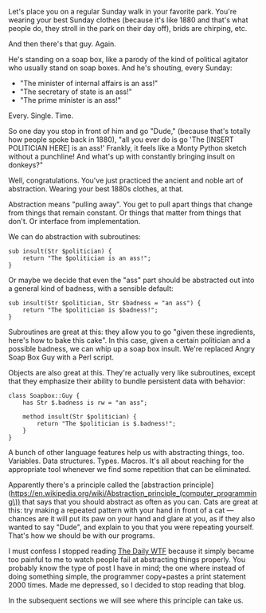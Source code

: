 Let's place you on a regular Sunday walk in your favorite park. You're wearing
your best Sunday clothes (because it's like 1880 and that's what people do,
they stroll in the park on their day off), brids are chirping, etc.

And then there's that guy. Again.

He's standing on a soap box, like a parody of the kind of political agitator
who usually stand on soap boxes. And he's shouting, every Sunday:

* "The minister of internal affairs is an ass!"
* "The secretary of state is an ass!"
* "The prime minister is an ass!"

Every. Single. Time.

So one day you stop in front of him and go "Dude," (because that's totally how
people spoke back in 1880), "all you ever do is go 'The [INSERT POLITICIAN
HERE] is an ass!' Frankly, it feels like a Monty Python sketch without a
punchline! And what's up with constantly bringing insult on donkeys?"

Well, congratulations. You've just practiced the ancient and noble art of
abstraction. Wearing your best 1880s clothes, at that.

Abstraction means "pulling away". You get to pull apart things that change from
things that remain constant. Or things that matter from things that don't. Or
interface from implementation.

We can do abstraction with subroutines:

    sub insult(Str $politician) {
        return "The $politician is an ass!";
    }

Or maybe we decide that even the "ass" part should be abstracted out into a
general kind of badness, with a sensible default:

    sub insult(Str $politician, Str $badness = "an ass") {
        return "The $politician is $badness!";
    }

Subroutines are great at this: they allow you to go "given these ingredients,
here's how to bake this cake". In this case, given a certain politician and a
possible badness, we can whip up a soap box insult. We're replaced Angry Soap
Box Guy with a Perl script.

Objects are also great at this. They're actually very like subroutines, except
that they emphasize their ability to bundle persistent data with behavior:

    class Soapbox::Guy {
        has Str $.badness is rw = "an ass";

        method insult(Str $politician) {
            return "The $politician is $.badness!";
        }
    }

A bunch of other language features help us with abstracting things, too.
Variables. Data structures. Types. Macros. It's all about reaching for the
appropriate tool whenever we find some repetition that can be eliminated.

Apparently there's a principle called the
[abstraction
principle](https://en.wikipedia.org/wiki/Abstraction_principle_(computer_programming\))
that says that you should abstract as often as you can. Cats are great at this:
try making a repeated pattern with your hand in front of a cat &mdash; chances
are it will put its paw on your hand and glare at you, as if they also wanted
to say "Dude", and explain to you that you were repeating yourself. That's how
we should be with our programs.

I must confess I stopped reading [The Daily WTF](http://thedailywtf.com/)
because it simply became too painful to me to watch people fail at abstracting
things properly. You probably know the type of post I have in mind; the one
where instead of doing something simple, the programmer copy+pastes a print
statement 2000 times. Made me depressed, so I decided to stop reading that
blog.

In the subsequent sections we will see where this principle can take us.
